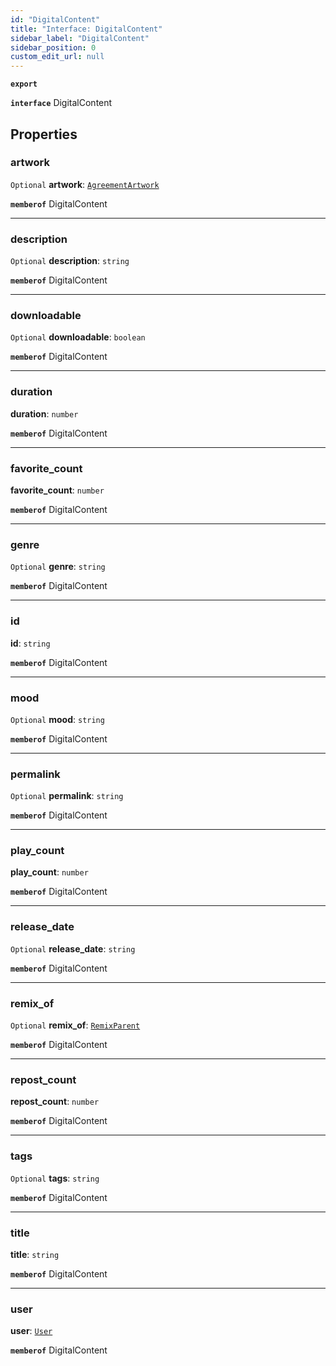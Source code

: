 ```yaml
---
id: "DigitalContent"
title: "Interface: DigitalContent"
sidebar_label: "DigitalContent"
sidebar_position: 0
custom_edit_url: null
---
```


**`export`**

**`interface`** DigitalContent

## Properties

### artwork

 `Optional` **artwork**: [`AgreementArtwork`](AgreementArtwork.md)

**`memberof`** DigitalContent

___

### description

 `Optional` **description**: `string`

**`memberof`** DigitalContent

___

### downloadable

 `Optional` **downloadable**: `boolean`

**`memberof`** DigitalContent

___

### duration

 **duration**: `number`

**`memberof`** DigitalContent

___

### favorite\_count

 **favorite\_count**: `number`

**`memberof`** DigitalContent

___

### genre

 `Optional` **genre**: `string`

**`memberof`** DigitalContent

___

### id

 **id**: `string`

**`memberof`** DigitalContent

___

### mood

 `Optional` **mood**: `string`

**`memberof`** DigitalContent

___

### permalink

 `Optional` **permalink**: `string`

**`memberof`** DigitalContent

___

### play\_count

 **play\_count**: `number`

**`memberof`** DigitalContent

___

### release\_date

 `Optional` **release\_date**: `string`

**`memberof`** DigitalContent

___

### remix\_of

 `Optional` **remix\_of**: [`RemixParent`](RemixParent.md)

**`memberof`** DigitalContent

___

### repost\_count

 **repost\_count**: `number`

**`memberof`** DigitalContent

___

### tags

 `Optional` **tags**: `string`

**`memberof`** DigitalContent

___

### title

 **title**: `string`

**`memberof`** DigitalContent

___

### user

 **user**: [`User`](User.md)

**`memberof`** DigitalContent
